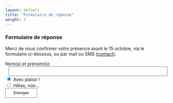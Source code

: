 ```yaml
---
layout: default
title: "Formulaire de réponse"
weight: 3
---
```


### Formulaire de réponse

Merci de nous confirmer votre présence avant le 15 octobre, via le formulaire ci-dessous, ou par mail ou SMS [(contact)](/contact).

<form id="my-form" action="https://formspree.io/f/mnqllewr" method="POST">
  <label>Nom(s) et prénom(s):</label>
  <input type="text" name="Noms" />
  <br/>
  <input type="radio" id="coming" checked="true" name="Venue" value="Oui">
  <label for="coming">Avec plaisir !</label><br>
  <input type="radio" id="not-coming" name="Venue" value="Non">
  <label for="not-coming">Hélas, non…</label><br>  
  <button id="my-form-button">Envoyer</button>
  <p id="my-form-status"></p>
</form>



<style>
input[type=text] {
    height: 30px;
    margin-left: 10px;
    padding: 5px;
    min-width: 500px;
}
button {
    width: 100px;
    height: 30px;
    background: white;
    border: 1px solid gray;
}
button:hover {
   cursor: pointer;
}
@media only screen and (max-width: 800px) {
  input[type=text] {
      min-width: 90%;
  }
}
</style>

<script>
    var form = document.getElementById("my-form");
    
    async function handleSubmit(event) {
      event.preventDefault();
      var status = document.getElementById("my-form-status");
      var data = new FormData(event.target);
      fetch(event.target.action, {
        method: form.method,
        body: data,
        headers: {
            'Accept': 'application/json'
        }
      }).then(response => {
        status.innerHTML = "Merci de votre réponse !";
        form.reset()
      }).catch(error => {
        status.innerHTML = "Oups, nous n'avons pas pu envoyer votre réponse !"
      });
    }
    form.addEventListener("submit", handleSubmit)

</script>
